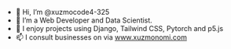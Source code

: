 - 👋 Hi, I’m @xuzmocode4-325
- 👀 I’m a Web Developer and Data Scientist. 
- 💞️ I enjoy projects using Django, Tailwind CSS, Pytorch and p5.js
- 📫 I consult businesses on  via www.xuzmonomi.com

<!---
xuzmocode4-325/xuzmocode4-325 is a ✨ special ✨ repository because its `README.md` (this file) appears on your GitHub profile.
You can click the Preview link to take a look at your changes.
--->
